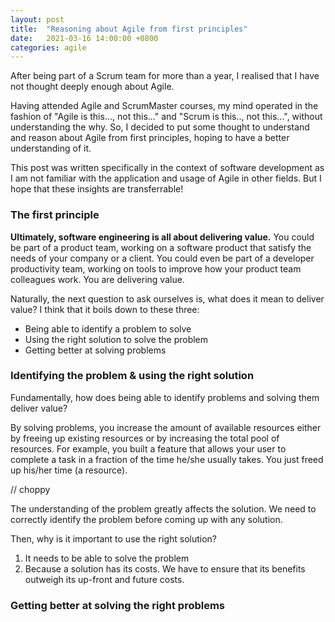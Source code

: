 ```yaml
---
layout: post
title:  "Reasoning about Agile from first principles"
date:   2021-03-16 14:00:00 +0800
categories: agile 
---
```


After being part of a Scrum team for more than a year, I realised that I have not thought deeply enough about Agile. 

Having attended Agile and ScrumMaster courses, my mind operated in the fashion of "Agile is this..., not this..." and "Scrum is this.., not this...", without understanding the why. So, I decided to put some thought to understand and reason about Agile from first principles, hoping to have a better understanding of it.

This post was written specifically in the context of software development as I am not familiar with the application and usage of Agile in other fields. But I hope that these insights are transferrable!

### The first principle
**Ultimately, software engineering is all about delivering value.** You could be part of a product team, working on a software product that satisfy the needs of your company or a client. You could even be part of a developer productivity team, working on tools to improve how your product team colleagues work. You are delivering value.

Naturally, the next question to ask ourselves is, what does it mean to deliver value? I think that it boils down to these three:
- Being able to identify a problem to solve
- Using the right solution to solve the problem
- Getting better at solving problems

### Identifying the problem & using the right solution

Fundamentally, how does being able to identify problems and solving them deliver value? 

By solving problems, you increase the amount of available resources either by freeing up existing resources or by increasing the total pool of resources. For example, you built a feature that allows your user to complete a task in a fraction of the time he/she usually takes. You just freed up his/her time (a resource).  

// choppy

The understanding of the problem greatly affects the solution. We need to correctly identify the problem before coming up with any solution. 

Then, why is it important to use the right solution? 
1. It needs to be able to solve the problem
1. Because a solution has its costs. We have to ensure that its benefits outweigh its up-front and future costs. 

### Getting better at solving the right problems





